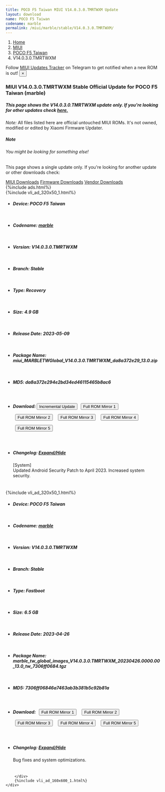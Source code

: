 ```yaml
---
title: POCO F5 Taiwan MIUI V14.0.3.0.TMRTWXM Update
layout: download
name: POCO F5 Taiwan
codename: marble
permalink: /miui/marble/stable/V14.0.3.0.TMRTWXM/
---
```

<nav aria-label="breadcrumb">
    <ol class="breadcrumb">
        <li class="breadcrumb-item"><a href="/">Home</a></li>
        <li class="breadcrumb-item"><a href="/miui/">MIUI</a></li>
        <li class="breadcrumb-item"><a href="/miui/marble/">POCO F5 Taiwan</a></li>
        <li class="breadcrumb-item active" aria-current="page">V14.0.3.0.TMRTWXM</li>
    </ol>
</nav>
<div class="alert alert-primary alert-dismissible fade show" role="alert">
    Follow <a href="https://t.me/MIUIUpdatesTracker" class="alert-link">MIUI Updates Tracker</a> on Telegram to get
    notified when a new ROM is out!
    <button type="button" class="close" data-dismiss="alert" aria-label="Close">
        <span aria-hidden="true">&times;</span>
    </button>
</div>
<div class="col-12 mx-auto">
    <h3 class="title bg-light p-2 rounded">MIUI V14.0.3.0.TMRTWXM Stable Official Update for POCO F5 Taiwan (marble)</h3>
    <h5>This page shows the V14.0.3.0.TMRTWXM update only. If you're looking for other updates check
        <a href="/miui/marble/">here.</a></h5>
    <p><i>Note: </i>All files listed here are official untouched MIUI ROMs.
        It's not owned, modified or edited by Xiaomi Firmware Updater.</p>
    <div class="card">
        <div class="card-body">
            <h5 class="card-title">Note</h5>
            <h6 class="card-subtitle mb-2 text-muted">You might be looking for something else!</h6>
            <p class="card-text">This page shows a single update only.
                If you're looking for another update or other downloads check:</p>
            <a href="/miui/" class="card-link">MIUI Downloads</a>
            <a href="/firmware/" class="card-link">Firmware Downloads</a>
            <a href="/vendor/" class="card-link">Vendor Downloads</a>
        </div>
    </div>
    {%include ads.html%}
    <div class="row justify-content-center">
        <div class="col-10" id="downloads">
                    <div class="card card-body">
            {%include vli_ad_320x50_1.html%}
            <ul class="list-unstyled">
                <li style="padding-bottom: 10px;">
                    <h5><b>Device: </b>POCO F5 Taiwan</h5>
                </li>
                <li style="padding-bottom: 10px;">
                    <h5><b>Codename: </b> <a href="/miui/marble/" target="_blank">marble</a> </h5>
                </li>
                <li style="padding-bottom: 10px;">
                    <h5><b>Version: </b>V14.0.3.0.TMRTWXM</h5>
                </li>
                <li style="padding-bottom: 10px;">
                    <h5><b>Branch: </b>Stable</h5>
                </li>
                <li style="padding-bottom: 10px;">
                    <h5><b>Type: </b>Recovery</h5>
                </li>
                <li style="padding-bottom: 10px;">
                    <h5><b>Size: </b>4.9 GB</h5>
                </li>
                <li style="padding-bottom: 10px;">
                    <h5><b>Release Date: </b>2023-05-09</h5>
                </li>
                <li style="padding-bottom: 10px;">
                    <h5><b>Package Name: </b><span id="filename" class="text-dark">miui_MARBLETWGlobal_V14.0.3.0.TMRTWXM_da8a372e29_13.0.zip</span></h5>
                </li>
                <li style="padding-bottom: 10px;">
                    <h5><b>MD5: </b><span id="md5" class="text-muted">da8a372e294e2bd34ed46115465b8ac6</span></h5>
                </li>
                <li style="padding-bottom: 10px;">
                    <h5><b>Download: </b><button type="button" id="incremental_download" class="btn btn-warning" onclick="window.open('https://bigota.d.miui.com/V14.0.3.0.TMRTWXM/miui-blockota-marble_tw_global-V14.0.1.0.TMRTWXM-V14.0.3.0.TMRTWXM-e2a2d183b9-13.0.zip', '_blank');"><i class="fa fa-download"></i> Incremental Update</button> <button type="button" id="download" class="btn btn-primary" style="margin: 7px;" onclick="window.open('https://cdn-ota.azureedge.net/V14.0.3.0.TMRTWXM/miui_MARBLETWGlobal_V14.0.3.0.TMRTWXM_da8a372e29_13.0.zip', '_blank');"><i class="fa fa-download"></i> Full ROM Mirror 1</button> <button type="button" id="download" class="btn btn-primary" style="margin: 7px;" onclick="window.open('https://bn.d.miui.com/V14.0.3.0.TMRTWXM/miui_MARBLETWGlobal_V14.0.3.0.TMRTWXM_da8a372e29_13.0.zip', '_blank');"><i class="fa fa-download"></i> Full ROM Mirror 2</button> <button type="button" id="download" class="btn btn-primary" style="margin: 7px;" onclick="window.open('https://ks3orig.bigota.d.miui.com/V14.0.3.0.TMRTWXM/miui_MARBLETWGlobal_V14.0.3.0.TMRTWXM_da8a372e29_13.0.zip', '_blank');"><i class="fa fa-download"></i> Full ROM Mirror 3</button> <button type="button" id="download" class="btn btn-primary" style="margin: 7px;" onclick="window.open('https://airtel.bigota.d.miui.com/V14.0.3.0.TMRTWXM/miui_MARBLETWGlobal_V14.0.3.0.TMRTWXM_da8a372e29_13.0.zip', '_blank');"><i class="fa fa-download"></i> Full ROM Mirror 4</button> <button type="button" id="download" class="btn btn-primary" style="margin: 7px;" onclick="window.open('https://hugeota.d.miui.com/V14.0.3.0.TMRTWXM/miui_MARBLETWGlobal_V14.0.3.0.TMRTWXM_da8a372e29_13.0.zip', '_blank');"><i class="fa fa-download"></i> Full ROM Mirror 5</button></h5>
                </li>
                <li style="padding-bottom: 10px;">
                    <h5><b>Changelog: </b><a href="#marble_1_changelog" data-toggle="collapse" role="button"
                            aria-expanded="false" aria-controls="marble_1_changelog"> <i class="fa fa-arrow-down"
                                aria-hidden="true"></i> Expand/Hide</a></h5>
                    <div class="collapse" id="marble_1_changelog">
                        <p id="changelog_text">[System]<br>Updated Android Security Patch to April 2023. Increased system security.</p>
                    </div>
                </li>
            </ul>
        </div>
        <div class="card card-body">
            {%include vli_ad_320x50_1.html%}
            <ul class="list-unstyled">
                <li style="padding-bottom: 10px;">
                    <h5><b>Device: </b>POCO F5 Taiwan</h5>
                </li>
                <li style="padding-bottom: 10px;">
                    <h5><b>Codename: </b> <a href="/miui/marble/" target="_blank">marble</a> </h5>
                </li>
                <li style="padding-bottom: 10px;">
                    <h5><b>Version: </b>V14.0.3.0.TMRTWXM</h5>
                </li>
                <li style="padding-bottom: 10px;">
                    <h5><b>Branch: </b>Stable</h5>
                </li>
                <li style="padding-bottom: 10px;">
                    <h5><b>Type: </b>Fastboot</h5>
                </li>
                <li style="padding-bottom: 10px;">
                    <h5><b>Size: </b>6.5 GB</h5>
                </li>
                <li style="padding-bottom: 10px;">
                    <h5><b>Release Date: </b>2023-04-26</h5>
                </li>
                <li style="padding-bottom: 10px;">
                    <h5><b>Package Name: </b><span id="filename" class="text-dark">marble_tw_global_images_V14.0.3.0.TMRTWXM_20230426.0000.00_13.0_tw_7306ff0684.tgz</span></h5>
                </li>
                <li style="padding-bottom: 10px;">
                    <h5><b>MD5: </b><span id="md5" class="text-muted">7306ff06846a7463ab3b381b5c92b81a</span></h5>
                </li>
                <li style="padding-bottom: 10px;">
                    <h5><b>Download: </b> <button type="button" id="download" class="btn btn-primary" style="margin: 7px;" onclick="window.open('https://cdn-ota.azureedge.net/V14.0.3.0.TMRTWXM/marble_tw_global_images_V14.0.3.0.TMRTWXM_20230426.0000.00_13.0_tw_7306ff0684.tgz', '_blank');"><i class="fa fa-download"></i> Full ROM Mirror 1</button> <button type="button" id="download" class="btn btn-primary" style="margin: 7px;" onclick="window.open('https://bn.d.miui.com/V14.0.3.0.TMRTWXM/marble_tw_global_images_V14.0.3.0.TMRTWXM_20230426.0000.00_13.0_tw_7306ff0684.tgz', '_blank');"><i class="fa fa-download"></i> Full ROM Mirror 2</button> <button type="button" id="download" class="btn btn-primary" style="margin: 7px;" onclick="window.open('https://ks3orig.bigota.d.miui.com/V14.0.3.0.TMRTWXM/marble_tw_global_images_V14.0.3.0.TMRTWXM_20230426.0000.00_13.0_tw_7306ff0684.tgz', '_blank');"><i class="fa fa-download"></i> Full ROM Mirror 3</button> <button type="button" id="download" class="btn btn-primary" style="margin: 7px;" onclick="window.open('https://airtel.bigota.d.miui.com/V14.0.3.0.TMRTWXM/marble_tw_global_images_V14.0.3.0.TMRTWXM_20230426.0000.00_13.0_tw_7306ff0684.tgz', '_blank');"><i class="fa fa-download"></i> Full ROM Mirror 4</button> <button type="button" id="download" class="btn btn-primary" style="margin: 7px;" onclick="window.open('https://hugeota.d.miui.com/V14.0.3.0.TMRTWXM/marble_tw_global_images_V14.0.3.0.TMRTWXM_20230426.0000.00_13.0_tw_7306ff0684.tgz', '_blank');"><i class="fa fa-download"></i> Full ROM Mirror 5</button></h5>
                </li>
                <li style="padding-bottom: 10px;">
                    <h5><b>Changelog: </b><a href="#marble_2_changelog" data-toggle="collapse" role="button"
                            aria-expanded="false" aria-controls="marble_2_changelog"> <i class="fa fa-arrow-down"
                                aria-hidden="true"></i> Expand/Hide</a></h5>
                    <div class="collapse" id="marble_2_changelog">
                        <p id="changelog_text">Bug fixes and system optimizations.</p>
                    </div>
                </li>
            </ul>
        </div>

        </div>
        {%include vli_ad_160x600_1.html%}
    </div>
</div>
